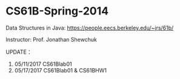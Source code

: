 # CS61B-Spring-2014

Data Structures in Java: https://people.eecs.berkeley.edu/~jrs/61b/

Instructor: Prof. Jonathan Shewchuk


UPDATE：
1. 05/11/2017 CS61Blab01 
2. 05/17/2017 CS61Blab01 & CS61BHW1
